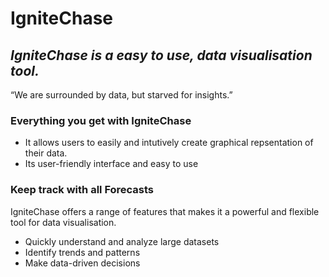 # IgniteChase

 ## *IgniteChase is a easy to use, data visualisation tool.*
 “We are surrounded by data, but starved for insights.”
 ### Everything you get with IgniteChase
  -  It allows users to easily and intutively create graphical repsentation of their data. 
  - Its user-friendly interface and easy to use
 ### Keep track with all Forecasts
   IgniteChase offers a range of features that makes it a powerful and flexible tool for data visualisation. 
   - Quickly understand and analyze large datasets 
   - Identify trends and patterns
   - Make data-driven decisions
